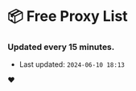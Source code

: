 # :package: Free Proxy List
### Updated every 15 minutes.

- Last updated: `2024-06-10 18:13`

:heart:
